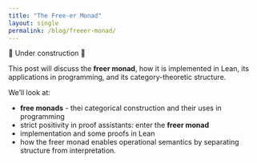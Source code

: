 ```yaml
---
title: "The Free-er Monad"
layout: single
permalink: /blog/freeer-monad/
---
```


🚧 Under construction 📐

This post will discuss the **freer monad**, how it is implemented in Lean, its applications in programming, and its category-theoretic structure.

We’ll look at:
- **free monads** - thei categorical construction and their uses in programming
- strict positivity in proof assistants: enter the **freer monad**
- implementation and some proofs in Lean
- how the freer monad enables operational semantics by separating structure from interpretation.
